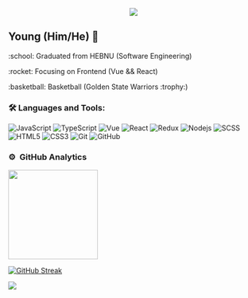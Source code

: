 <p align="center"><img src="https://i.imgur.com/A6bWGFl.gif"/></p>

## Young (Him/He) 🌻

<p>:school:  Graduated from HEBNU (Software Engineering)</p>
<p>:rocket:  Focusing on Frontend (Vue && React)</p>
<p>:basketball:  Basketball (Golden State Warriors :trophy:)</p>

### 🛠️ Languages and Tools:

![JavaScript](https://img.shields.io/badge/-JavaScript-black?style=flat-square&logo=javascript)
![TypeScript](https://img.shields.io/badge/-TypeScript-black?style=flat-square&logo=typescript)
![Vue](https://img.shields.io/badge/-Vue-black?style=flat-square&logo=Vue.js)
![React](https://img.shields.io/badge/-React-black?style=flat-square&logo=react)
![Redux](https://img.shields.io/badge/-Redux-black?style=flat-square&logo=Redux)
![Nodejs](https://img.shields.io/badge/-Nodejs-black?style=flat-square&logo=Node.js)
![SCSS](https://img.shields.io/badge/-SCSS-black?style=flat-square&logo=SASS)
![HTML5](https://img.shields.io/badge/-HTML5-black?style=flat-square&logo=html5&logoColor=white)
![CSS3](https://img.shields.io/badge/-CSS3-black?style=flat-square&logo=css3)
![Git](https://img.shields.io/badge/-Git-black?style=flat-square&logo=git)
![GitHub](https://img.shields.io/badge/-GitHub-black?style=flat-square&logo=github)

### ⚙️ &nbsp;GitHub Analytics

<a href="https://github.com/cuiyiming1998">
   <img height="180em" src="https://github-readme-stats-git-masterrstaa-rickstaa.vercel.app/api/top-langs/?username=cuiyiming1998&layout=compact&langs_count=8&theme=react"/>
</a>

[![GitHub Streak](https://streak-stats.demolab.com?user=cuiyiming1998&theme=tokyonight&date_format=%5BY.%5Dn.j)](https://git.io/streak-stats)

<img src="https://imgur.com/rilHVxA.png"/>
